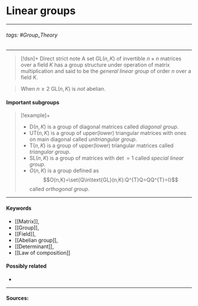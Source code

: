 # Linear groups
***
###### tags: #Group_Theory 
***
>[!dsn]+ Direct strict note
>A set $\text{GL}(n,K)$ of invertible $n\times n$ matrices over a field $K$ has a group structure under operation of matrix multiplication and said to be the *general linear group* of order $n$ over a field $K$.

>When $n\ge 2$ $\text{GL}(n,K)$ is *not* abelian.

#### Important subgroups
>[!example]+ 
>- $\text{D}(n,K)$ is a group of diagonal matrices called *diagonal group*.
>- $\text{UT}(n,K)$ is a group of upper(lower) triangular matrices with ones on main diagonal called *unitriangular group*.
>- $\text{T}(n,K)$ is a group of upper(lower) triangular matrices called *triangular group*.
>- $\text{SL}(n,K)$ is a group of matrices with $\det=1$ called *special linear group*.
>- $O(n,K)$ is a group defined as
>  $$O(n,K)=\set{Q\in\text{GL}(n,K):Q^{T}Q=QQ^{T}=I}$$
>  called *orthogonal group*.
>  
***
#### Keywords
- [[Matrix]],
- [[Group]],
- [[Field]],
- [[Abelian group]],
- [[Determinant]],
- [[Law of composition]]
#### Possibly related
- 
***
#### Sources: